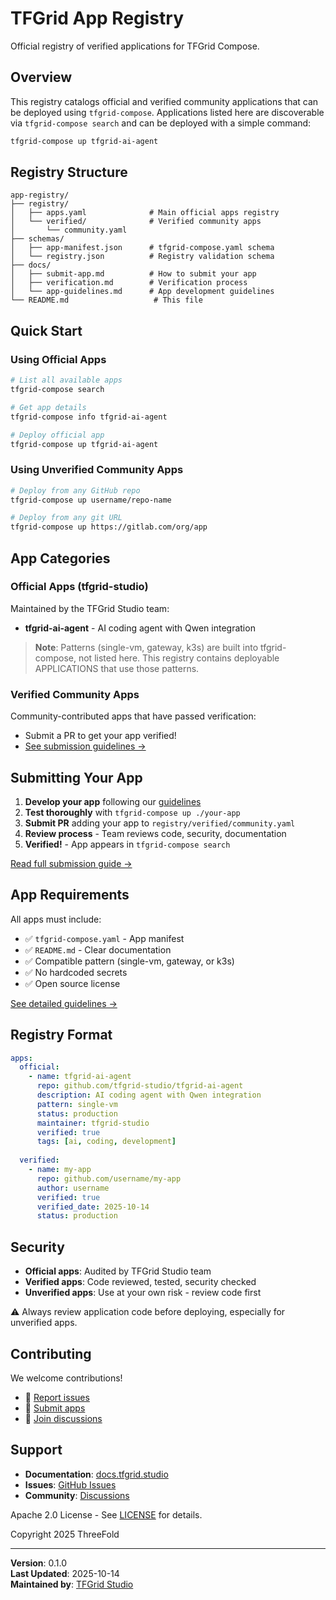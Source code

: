 # TFGrid App Registry

Official registry of verified applications for TFGrid Compose.

## Overview

This registry catalogs official and verified community applications that can be deployed using `tfgrid-compose`. Applications listed here are discoverable via `tfgrid-compose search` and can be deployed with a simple command:

```bash
tfgrid-compose up tfgrid-ai-agent
```

## Registry Structure

```
app-registry/
├── registry/
│   ├── apps.yaml              # Main official apps registry
│   └── verified/              # Verified community apps
│       └── community.yaml
├── schemas/
│   ├── app-manifest.json      # tfgrid-compose.yaml schema
│   └── registry.json          # Registry validation schema
├── docs/
│   ├── submit-app.md          # How to submit your app
│   ├── verification.md        # Verification process
│   └── app-guidelines.md      # App development guidelines
└── README.md                   # This file
```

## Quick Start

### Using Official Apps

```bash
# List all available apps
tfgrid-compose search

# Get app details
tfgrid-compose info tfgrid-ai-agent

# Deploy official app
tfgrid-compose up tfgrid-ai-agent
```

### Using Unverified Community Apps

```bash
# Deploy from any GitHub repo
tfgrid-compose up username/repo-name

# Deploy from any git URL
tfgrid-compose up https://gitlab.com/org/app
```

## App Categories

### Official Apps (tfgrid-studio)

Maintained by the TFGrid Studio team:
- **tfgrid-ai-agent** - AI coding agent with Qwen integration

> **Note**: Patterns (single-vm, gateway, k3s) are built into tfgrid-compose, not listed here. This registry contains deployable APPLICATIONS that use those patterns.

### Verified Community Apps

Community-contributed apps that have passed verification:
- Submit a PR to get your app verified!
- [See submission guidelines →](docs/submit-app.md)

## Submitting Your App

1. **Develop your app** following our [guidelines](docs/app-guidelines.md)
2. **Test thoroughly** with `tfgrid-compose up ./your-app`
3. **Submit PR** adding your app to `registry/verified/community.yaml`
4. **Review process** - Team reviews code, security, documentation
5. **Verified!** - App appears in `tfgrid-compose search`

[Read full submission guide →](docs/submit-app.md)

## App Requirements

All apps must include:

- ✅ `tfgrid-compose.yaml` - App manifest
- ✅ `README.md` - Clear documentation
- ✅ Compatible pattern (single-vm, gateway, or k3s)
- ✅ No hardcoded secrets
- ✅ Open source license

[See detailed guidelines →](docs/app-guidelines.md)

## Registry Format

```yaml
apps:
  official:
    - name: tfgrid-ai-agent
      repo: github.com/tfgrid-studio/tfgrid-ai-agent
      description: AI coding agent with Qwen integration
      pattern: single-vm
      status: production
      maintainer: tfgrid-studio
      verified: true
      tags: [ai, coding, development]
      
  verified:
    - name: my-app
      repo: github.com/username/my-app
      author: username
      verified: true
      verified_date: 2025-10-14
      status: production
```

## Security

- **Official apps**: Audited by TFGrid Studio team
- **Verified apps**: Code reviewed, tested, security checked
- **Unverified apps**: Use at your own risk - review code first

⚠️ Always review application code before deploying, especially for unverified apps.

## Contributing

We welcome contributions!

- 🐛 [Report issues](https://github.com/tfgrid-studio/app-registry/issues)
- 📝 [Submit apps](docs/submit-app.md)
- 💬 [Join discussions](https://github.com/tfgrid-studio/app-registry/discussions)

## Support

- **Documentation**: [docs.tfgrid.studio](https://docs.tfgrid.studio)
- **Issues**: [GitHub Issues](https://github.com/tfgrid-studio/app-registry/issues)
- **Community**: [Discussions](https://github.com/tfgrid-studio/app-registry/discussions)


Apache 2.0 License - See [LICENSE](LICENSE) for details.

Copyright 2025 ThreeFold

---

**Version**: 0.1.0  
**Last Updated**: 2025-10-14  
**Maintained by**: [TFGrid Studio](https://github.com/tfgrid-studio)

